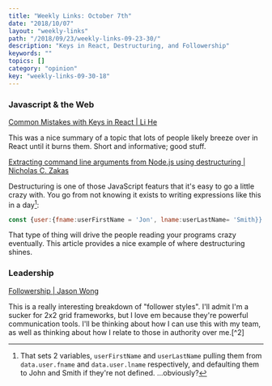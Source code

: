 ```yaml
---
title: "Weekly Links: October 7th"
date: "2018/10/07"
layout: "weekly-links"
path: "/2018/09/23/weekly-links-09-23-30/"
description: "Keys in React, Destructuring, and Followership"
keywords: ""
topics: []
category: "opinion"
key: "weekly-links-09-30-18"
---
```


### Javascript & the Web

[Common Mistakes with Keys in React | Li He](https://medium.com/blackrock-engineering/5-common-mistakes-with-keys-in-react-b86e82020052)

This was a nice summary of a topic that lots of people likely breeze over in React until it burns them.  Short and informative; good stuff.

[Extracting command line arguments from Node.js using destructuring |  Nicholas C. Zakas](https://humanwhocodes.com/blog/2018/10/extracting-command-line-arguments-nodejs/)

Destructuring is one of those JavaScript featurs that it's easy to go a little crazy with.  You go from not knowing it exists to writing expressions like this in a day[^1]:

```javascript
const {user:{fname:userFirstName = 'Jon', lname:userLastName= 'Smith}} = data;
```

That type of thing will drive the people reading your programs crazy eventually.  This article provides a nice example of where destructuring shines.

### Leadership

[Followership | Jason Wong](https://www.attack-gecko.net/2018/09/04/followership/)

This is a really interesting breakdown of "follower styles".  I'll admit I'm a sucker for 2x2 grid frameworks, but I love em because they're powerful communication tools.  I'll be thinking about how I can use this with my team, as well as thinking about how I relate to those in authority over me.[^2]






[^1]: That sets 2 variables, `userFirstName` and `userLastName` pulling them from `data.user.fname` and `data.user.lname` respectively, and defaulting them to John and Smith if they're not defined. ...obviously?
